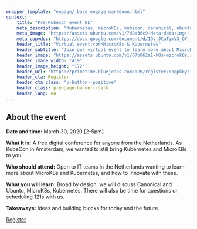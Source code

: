 ```yaml
---
wrapper_template: "engage/_base_engage_markdown.html"
context:
    title: "Pre-Kubecon event NL"
    meta_description: "Kubernetes, microK8s, kubecon, canonical, ubuntu"
    meta_image: "https://assets.ubuntu.com/v1/7d8a36c9-Meta+data+img+-+Pre-Kubecon+event.jpg"
    meta_copydoc: "https://docs.google.com/document/d/1Ov_JCaTymV3_OY-_sACJNbfbEUetUjkB28T83kJZZ7U/"
    header_title: "Virtual event:<br>MicroK8s & Kubernetes"
    header_subtitle: "Join our virtual event to learn more about MicroK8s, what it is and why you should use it. This event will also include discussions on Kubernetes, an introduction to Canonical and much more!"
    header_image: "https://assets.ubuntu.com/v1/67b862a1-k8s+microk8s.svg"
    header_image_width: "419"
    header_image_height: "172"
    header_url: 'https://primetime.bluejeans.com/a2m/register/daqpkkyc'
    header_cta: Register
    header_cta_class: "p-button--positive"
    header_class: p-engage-banner--dark
    header_lang: en
---
```


## About the event

**Date and time:**
March 30, 2020
[2-5pm]


**What it is:** A free digital conference for anyone from the Netherlands. As KubeCon in Amsterdam, we wanted to still bring Kubernetes and MicroK8s to you.

**Who should attend:** Open to IT teams in the Netherlands wanting to learn more about MicroK8s and Kubernetes, and how to innovate with these.

**What you will learn:** Broad by design, we will discuss Canonical and Ubuntu, MicroK8s, Kubernetes. There will also be time for questions or scheduling 121s with us.

**Takeaways:** Ideas and building blocks for today and the future.

<a href="https://primetime.bluejeans.com/a2m/register/daqpkkyc" class="p-button--positive">Register</a>
